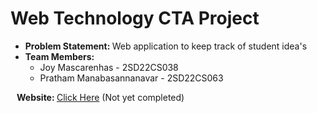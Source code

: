 <h1>Web Technology CTA Project</h1>
<ul>
    <li>
        <b>Problem Statement: </b>
        Web application to keep track of student idea's
    </li>
    <li>
        <b>Team Members: </b>
        <ul>
            <li>
                Joy Mascarenhas - 2SD22CS038
            </li>
            <li>
                Pratham Manabasannanavar - 2SD22CS063
            </li>
        </ul>
    </li>
</ul>
<b style="margin-left:10px">Website: </b><a href="http://sdmcetprojectportal.rf.gd/">Click Here</a> (Not yet completed)
